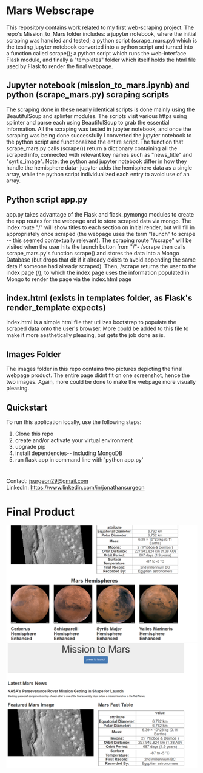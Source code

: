 # Mars Webscrape

  This repository contains work related to my first web-scraping project. The repo's Mission_to_Mars folder includes: a jupyter notebook, where the initial scraping was handled and tested; a python script (scrape_mars.py) which is the testing jupyter notebook converted into a python script and turned into a function called scrape(); a python script which runs the web-interface Flask module, and finally a "templates" folder which itself holds the html file used by Flask to render the final webpage.

## Jupyter notebook (mission_to_mars.ipynb) and python (scrape_mars.py) scraping scripts
  The scraping done in these nearly identical scripts is done mainly using the BeautifulSoup and splinter modules. The scripts visit various https using splinter and parse each using BeautifulSoup to grab the essential information. All the scraping was tested in jupyter notebook, and once the scraping was being done successfully I converted the jupyter notebook to the python script and functionalized the entire script. The function that scrape_mars.py calls (scrape()) return a dictionary containing all the scraped info, connected with relevant key names such as "news_title" and "syrtis_image". Note: the python and jupyter notebook differ in how they handle the hemisphere data- jupyter adds the hemisphere data as a single array, while the python script individualized each entry to avoid use of an array.
  
## Python script app.py
  app.py takes advantage of the Flask and flask_pymongo modules to create the app routes for the webpage and to store scraped data via mongo. The index route "/" will show titles to each section on initial render, but will fill in appropriately once scraped (the webpage uses the term "launch" to scrape -- this seemed contextually relevant). The scraping route "/scrape" will be visited when the user hits the launch button from "/"- /scrape then calls scrape_mars.py's function scrape() and stores the data into a Mongo Database (but drops that db if it already exists to avoid appending the same data if someone had already scraped). Then, /scrape returns the user to the index page (/), to which the index page uses the information populated in Mongo to render the page via the index.html page
  
## index.html (exists in templates folder, as Flask's render_template expects)
  index.html is a simple html file that utilizes bootstrap to populate the scraped data onto the user's browser. More could be added to this file to make it more aesthetically pleasing, but gets the job done as is.
  
## Images Folder
  The images folder in this repo contains two pictures depicting the final webpage product. The entire page didnt fit on one screenshot, hence the two images. Again, more could be done to make the webpage more visually pleasing.

## Quickstart
To run this application locally, use the following steps:
1. Clone this repo
2. create and/or activate your virtual environment
3. upgrade pip
4. install dependencies-- including MongoDB
5. run flask app in command line with 'python app.py'

#
Contact: jsurgeon29@gmail.com  
LinkedIn: https://www.linkedin.com/in/jonathansurgeon

# Final Product
![](Images/mars_webpage_bottom.png)
![](Images/mars_webpage_top.png)
